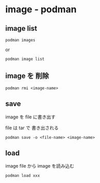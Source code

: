 
# image  -  podman


## image list

```
podman images
```

or

```
podman image list
```


## image を 削除

```
podman rmi <image-name>
```


## save

image を file に書き出す

file は tar で 書き出される

```
podman save -o <file-name> <image-name>
```


## load

image file から image を読み込む

```
podman load xxx
```












